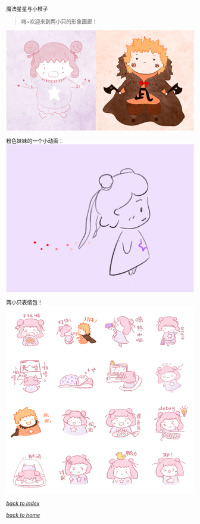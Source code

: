 魔法星星与小橙子
> 嗨~欢迎来到两小只的形象画廊！

![](/assets/images/magical_star/littletwo.png)

粉色妹妹的一个小动画：
![](/assets/images/magical_star/IMG_1154.GIF)

两小只表情包！
![](/assets/images/magical_star/meme.png)

[*back to index*](/paintings/index)

[*back to home*](https://fiiish-yu.github.io/)